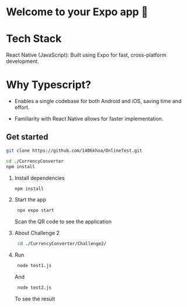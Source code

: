 # Welcome to your Expo app 👋

# Tech Stack
   React Native (JavaScript): Built using Expo for fast, cross-platform development.
# Why Typescript?
   - Enables a single codebase for both Android and iOS, saving time and effort.
     
   - Familiarity with React Native allows for faster implementation.


## Get started
   ```bash
   git clone https://github.com/1406khoa/OnlineTest.git
   ```

   ```bash
   cd ./CurrencyConverter
   npm install
   ```


1. Install dependencies

   ```bash
   npm install
   ```

2. Start the app

   ```bash
    npx expo start
   ```
   Scan the QR code to see the application
3. About Challenge 2

   ```bash
    cd ./CurrencyConverter/Challenge2/
   ```
4. Run 
   ```bash
    node test1.js 
   ```
   And
   ```bash
    node test2.js 
   ```
   To see the result

